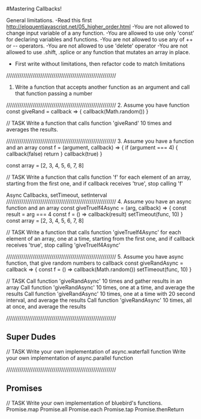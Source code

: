 #Mastering Callbacks!

General limitations.
-Read this first http://eloquentjavascript.net/05_higher_order.html
-You are not allowed to change input variable of a any function.
-You are allowed to use only 'const' for declaring variables and functions.
-You are not allowed to use any of ++ or -- operators.
-You are not allowed to use 'delete' operator
-You are not allowed to use .shift, .splice or any function that mutates an array in place.
* First write without limitations, then refactor code to match limitations

//////////////////////////////////////////////////////////
1. Write a function that accepts another function as an argument and call that function passing a number

//////////////////////////////////////////////////////////
2. Assume you have function
const giveRand = callback => {
  callback(Math.random())
}

// TASK
Write a function that calls function 'giveRand' 10 times and averages the results.

//////////////////////////////////////////////////////////
3. Assume you have a function and an array
const f = (argument, callback) => {
  if (argument === 4) {
    callback(false)
    return
  }
  callback(true)
}

const array = [2, 3, 4, 5, 6, 7, 8]

// TASK
Write a function that calls function 'f' for each element of an array,
starting from the first one, and if callback receives 'true', stop calling 'f'

Async Callbacks, setTimeout, setInterval
//////////////////////////////////////////////////////////
4. Assume you have an async function and an array
const giveTrueIf4Async = (arg, callback) => {
  const result = arg === 4
  const f = () => callback(result)
  setTimeout(func, 10)
}
const array = [2, 3, 4, 5, 6, 7, 8]

// TASK
Write a function that calls function 'giveTrueIf4Async' for each element of an array,
one at a time, starting from the first one, and if callback receives 'true',
stop calling 'giveTrueIf4Async'

//////////////////////////////////////////////////////////
5. Assume you have async function, that give random numbers to callback
const giveRandAsync = callback => {
  const f = () => callback(Math.random())
  setTimeout(func, 10)
}

// TASK
Call function 'giveRandAsync' 10 times and gather results in an array
Call function 'giveRandAsync' 10 times, one at a time, and average the results
Call function 'giveRandAsync' 10 times, one at a time with 20 second interval, and average the results
Call function 'giveRandAsync' 10 times, all at once, and average the results

//////////////////////////////////////////////////////////
## Super Dudes
// TASK
Write your own implementation of async.waterfall function
Write your own implementation of async.parallel function

//////////////////////////////////////////////////////////
## Promises
// TASK
Write your own implementation of bluebird's functions.
Promise.map
Promise.all
Promise.each
Promise.tap
Promise.thenReturn
